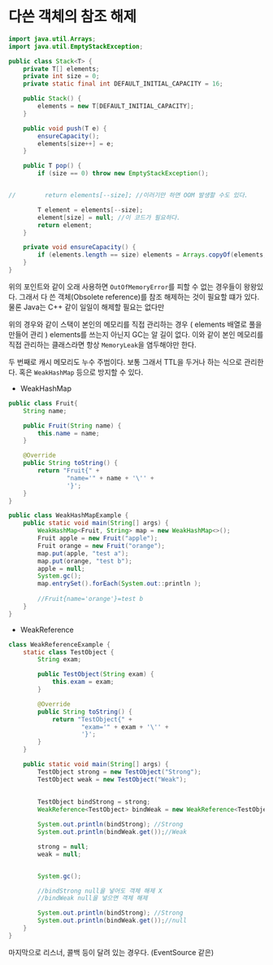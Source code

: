 # 다쓴 객체의 참조 해제

```java
import java.util.Arrays;
import java.util.EmptyStackException;

public class Stack<T> {
    private T[] elements;
    private int size = 0;
    private static final int DEFAULT_INITIAL_CAPACITY = 16;

    public Stack() {
        elements = new T[DEFAULT_INITIAL_CAPACITY];
    }

    public void push(T e) {
        ensureCapacity();
        elements[size++] = e;
    }

    public T pop() {
        if (size == 0) throw new EmptyStackException();


//        return elements[--size]; //이러기만 하면 OOM 발생할 수도 있다.

        T element = elements[--size];
        element[size] = null; //이 코드가 필요하다.
        return element;
    }

    private void ensureCapacity() {
        if (elements.length == size) elements = Arrays.copyOf(elements, 2 * size + 1);
    }
}
```

위의 포인트와 같이 오래 사용하면 `OutOfMemoryError`를 피할 수 없는 경우들이 왕왕있다. 그래서 다 쓴 객체(Obsolete reference)를 참조 해제하는 것이
필요할 떄가 있다. 물론 Java는 C++ 같이 일일이 해제할 필요는 없다만 

위의 경우와 같이 스택이 본인의 메모리를 직접 관리하는 경우 ( elements 배열로 풀을 만들어 관리 ) elements를 쓰는지 아닌지 GC는 알 길이 없다. 
이와 같이 본인 메모리를 직접 관리하는 클래스라면 항상 `MemoryLeak`을 염두해야만 한다.

두 번째로 캐시 메모리도 누수 주범이다. 보통 그래서 TTL을 두거나 하는 식으로 관리한다. 혹은 `WeakHashMap` 등으로 방지할 수 있다.

- WeakHashMap

```java
public class Fruit{
    String name;

    public Fruit(String name) {
        this.name = name;
    }

    @Override
    public String toString() {
        return "Fruit{" +
                "name='" + name + '\'' +
                '}';
    }
}

public class WeakHashMapExample {
    public static void main(String[] args) {
        WeakHashMap<Fruit, String> map = new WeakHashMap<>();
        Fruit apple = new Fruit("apple");
        Fruit orange = new Fruit("orange");
        map.put(apple, "test a");
        map.put(orange, "test b");
        apple = null;
        System.gc();
        map.entrySet().forEach(System.out::println );
        
        //Fruit{name='orange'}=test b
    }
}
```

- WeakReference

```java
class WeakReferenceExample {
    static class TestObject {
        String exam;

        public TestObject(String exam) {
            this.exam = exam;
        }

        @Override
        public String toString() {
            return "TestObject{" +
                    "exam='" + exam + '\'' +
                    '}';
        }
    }

    public static void main(String[] args) {
        TestObject strong = new TestObject("Strong");
        TestObject weak = new TestObject("Weak");
        
        
        TestObject bindStrong = strong;
        WeakReference<TestObject> bindWeak = new WeakReference<TestObject>(weak);

        System.out.println(bindStrong); //Strong
        System.out.println(bindWeak.get());//Weak

        strong = null;
        weak = null;


        System.gc();

        //bindStrong null을 넣어도 객체 해제 X
        //bindWeak null을 넣으면 객체 해제

        System.out.println(bindStrong); //Strong
        System.out.println(bindWeak.get());//null
    }
}
```

마지막으로 리스너, 콜백 등이 달려 있는 경우다. (EventSource 같은)